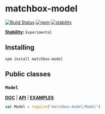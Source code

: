 matchbox-model 
==============

[![Build Status](https://travis-ci.org/matchboxjs/matchbox-model.svg)](https://travis-ci.org/matchboxjs/matchbox-model)
[![npm](https://img.shields.io/npm/v/matchbox-model.svg)](https://www.npmjs.com/package/matchbox-model)
[![stability](https://img.shields.io/badge/stability-experimental-orange.svg)](https://github.com/matchboxjs/matchbox/wiki/Stability)

**[Stability](https://github.com/matchboxjs/matchbox/wiki/Documentations#stability-levels):** `Experimental`

## Installing

    npm install matchbox-model

## Public classes

### `Model` 

**[DOC](https://github.com/matchboxjs/matchbox-model/wiki/Model)** 
| **[API](https://github.com/matchboxjs/matchbox-model/wiki/Model-API)** 
| **[EXAMPLES](https://github.com/matchboxjs/matchbox-model/wiki/Model-Examples)**

```js
var Model = require("matchbox-model/Model")
```
